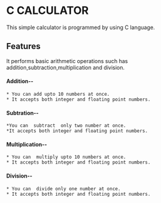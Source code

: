 C CALCULATOR
============
  This simple calculator is programmed  by using C language.
  
  
 Features
 --------
   It performs basic arithmetic operations such has addition,subtraction,multiplication and division.
  
  #### Addition--
    * You can add upto 10 numbers at once.
    * It accepts both integer and floating point numbers.
 
 #### Subtration--
    *You can  subtract  only two number at once.
    *It accepts both integer and floating point numbers.
  
  #### Multiplication--
    * You can  multiply upto 10 numbers at once.
    * It accepts both integer and floating point numbers.
  
  #### Division--
    * You can  divide only one number at once.
    * It accepts both integer and floating point numbers.
 
